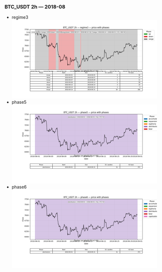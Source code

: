 ### BTC_USDT 2h — 2018-08

- regime3
![BTC_USDT_2h_regime3_2018-08_phase_price.png](outputs/fourier/phase_monthly/BTC_USDT/2h/2018/2018-08/BTC_USDT_2h_regime3_2018-08_phase_price.png)
- phase5
![BTC_USDT_2h_phase5_2018-08_phase_price.png](outputs/fourier/phase_monthly/BTC_USDT/2h/2018/2018-08/BTC_USDT_2h_phase5_2018-08_phase_price.png)
- phase6
![BTC_USDT_2h_phase6_2018-08_phase_price.png](outputs/fourier/phase_monthly/BTC_USDT/2h/2018/2018-08/BTC_USDT_2h_phase6_2018-08_phase_price.png)